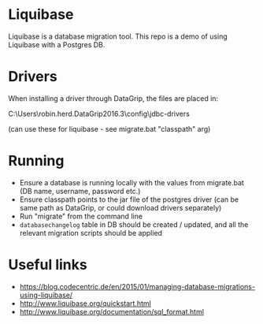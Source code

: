 # Liquibase

Liquibase is a database migration tool. This repo is a demo of using Liquibase with a Postgres DB.

# Drivers

When installing a driver through DataGrip, the files are placed in:

C:\Users\robin.herd\.DataGrip2016.3\config\jdbc-drivers

(can use these for liquibase - see migrate.bat "classpath" arg)

# Running

 - Ensure a database is running locally with the values from migrate.bat (DB name, username, password etc.)
 - Ensure classpath points to the jar file of the postgres driver (can be same path as DataGrip, or could download drivers separately)
 - Run "migrate" from the command line
 - `databasechangelog` table in DB should be created / updated, and all the relevant migration scripts should be applied

# Useful links

 - https://blog.codecentric.de/en/2015/01/managing-database-migrations-using-liquibase/
 - http://www.liquibase.org/quickstart.html
 - http://www.liquibase.org/documentation/sql_format.html